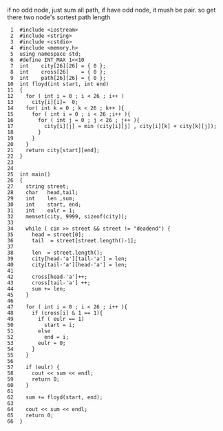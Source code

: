 if no odd node, just sum all path, if have odd node, it mush be pair. so get there two node's sortest path length

     1	#include <iostream>
     2	#include <string>
     3	#include <cstdio>
     4	#include <memory.h>
     5	using namespace std;
     6	#define INT_MAX 1<<10
     7	int    city[26][26] = { 0 };
     8	int    cross[26]    = { 0 };
     9	int    path[26][26] = { 0 };
    10	int floyd(int start, int end)
    11	{
    12	  for ( int i = 0 ; i < 26 ; i++ )
    13		city[i][i]=  0;
    14	  for( int k = 0 ; k < 26 ; k++ ){
    15		for ( int i = 0 ; i < 26 ;i++ ){
    16		  for ( int j = 0 ; j < 26 ; j++ ){
    17			city[i][j] = min (city[i][j] , city[i][k] + city[k][j]);
    18		  }
    19		}
    20	  }
    21	  return city[start][end];
    22	}
    23	
    24	
    25	int main()
    26	{
    27	  string street;
    28	  char   head,tail;
    29	  int    len ,sum;
    30	  int    start, end;
    31	  int    eulr = 1;
    32	  memset(city, 9999, sizeof(city));
    33	
    34	  while ( cin >> street && street != "deadend") {
    35		head = street[0];
    36		tail  = street[street.length()-1];
    37	    
    38		len  = street.length();
    39	    city[head-'a'][tail-'a'] = len;
    40	    city[tail-'a'][head-'a'] = len;
    41	
    42		cross[head-'a']++;
    43		cross[tail-'a'] ++;
    44		sum += len;
    45	  } 
    46	
    47	  for ( int i = 0 ; i < 26 ; i++ ){
    48		if (cross[i] & 1 == 1){
    49		  if ( eulr == 1)
    50			start = i;
    51		  else
    52			end = i;
    53		  eulr = 0;
    54		}
    55	  }
    56	
    57	  if (eulr) {
    58		cout << sum << endl;
    59		return 0;
    60	  }
    61	
    62	  sum += floyd(start, end);
    63	
    64	  cout << sum << endl;
    65	  return 0;
    66	}
